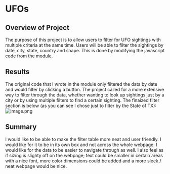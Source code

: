 # UFOs

## Overview of Project
The purpose of this project is to allow users to filter for UFO sightings with multiple criteria at the same time. Users will be able to filter the sightings by date, city, state, country and shape. This is done by modifying the javascript code from the module. 

## Results
The original code that I wrote in the module only filtered the data by date and would filter by clicking a button. The project called for a more extensive way to filter through the data, whether wanting to look up sightings just by a city or by using multiple filters to find a certain sighting. The finaized filter section is below (as you can see I chose just to filter by the State of TX):
![image.png](UFOs/image.png)


## Summary 
I would like to be able to make the filter table more neat and user friendly. I would like for it to be in its own box and not across the whole webpage. I would like for the data to be easier to navigate through as well. I also feel as if sizing is slighty off on the webpage; text could be smaller in certain areas with a nice font, more color dimensions could be added and a more sleek / neat webpage would be nice. 
